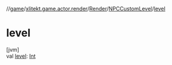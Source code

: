 //[game](../../../../index.md)/[xlitekt.game.actor.render](../../index.md)/[Render](../index.md)/[NPCCustomLevel](index.md)/[level](level.md)

# level

[jvm]\
val [level](level.md): [Int](https://kotlinlang.org/api/latest/jvm/stdlib/kotlin/-int/index.html)
